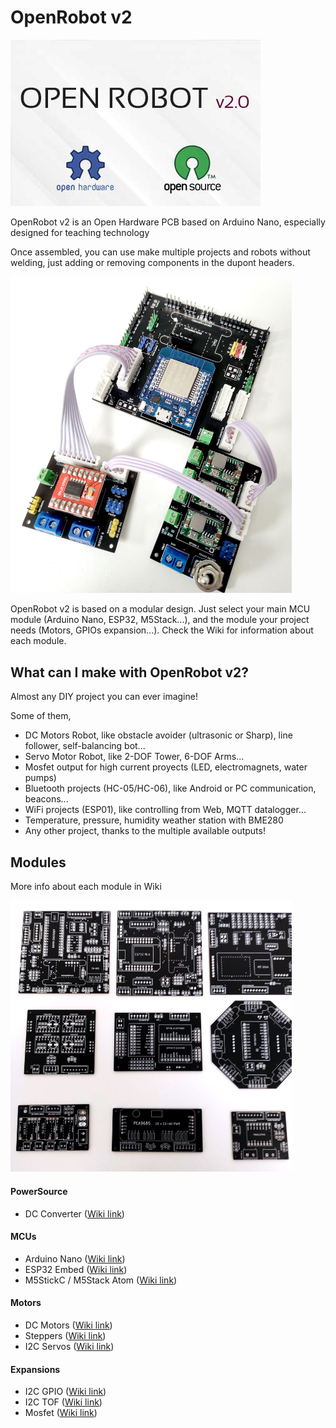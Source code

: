 # OpenRobot v2

<img src="https://github.com/luisllamasbinaburo/OpenRobot_V2/blob/main/Images/openrobot_v2.jpg" alt="header"/>

OpenRobot v2 is an Open Hardware PCB based on Arduino Nano, especially designed for teaching technology

Once assembled, you can use make multiple projects and robots without welding, just adding or removing components in the dupont headers.

<img src="https://github.com/luisllamasbinaburo/OpenRobot_V2/blob/main/Images/OpenRobot_V2_2.jpg" alt="Assembly" width="450"/>

OpenRobot v2 is based on a modular design. Just select your main MCU module (Arduino Nano, ESP32, M5Stack...), and the module your project needs (Motors, GPIOs expansion...). Check the Wiki for information about each module.


## What can I make with OpenRobot v2?
Almost any DIY project you can ever imagine! 

Some of them,
- DC Motors Robot, like obstacle avoider (ultrasonic or Sharp), line follower, self-balancing bot...
- Servo Motor Robot, like 2-DOF Tower, 6-DOF Arms...
- Mosfet output for high current proyects (LED, electromagnets, water pumps)
- Bluetooth projects (HC-05/HC-06), like Android or PC communication, beacons...
- WiFi projects (ESP01), like controlling from Web, MQTT datalogger...
- Temperature, pressure, humidity weather station with BME280
- Any other project, thanks to the multiple available outputs!


## Modules
More info about each module in Wiki

<img src="https://github.com/luisllamasbinaburo/OpenRobot_V2/blob/main/Images/OpenRobot_V2_1.jpg" alt="Assembly" width="450"/>

#### PowerSource
- DC Converter ([Wiki link](https://github.com/luisllamasbinaburo/OpenRobot_V2/wiki/Module_PowerSource))

#### MCUs
- Arduino Nano ([Wiki link](https://github.com/luisllamasbinaburo/OpenRobot_V2/wiki/Module_MCU_ArduinoNano))
- ESP32 Embed ([Wiki link](https://github.com/luisllamasbinaburo/OpenRobot_V2/wiki/Module_MCU_ESP32Embed))
- M5StickC / M5Stack Atom ([Wiki link](https://github.com/luisllamasbinaburo/OpenRobot_V2/wiki/Module_MCU_M5Stack))

#### Motors
- DC Motors ([Wiki link](https://github.com/luisllamasbinaburo/OpenRobot_V2/wiki/Module_Motor_DC))
- Steppers ([Wiki link](https://github.com/luisllamasbinaburo/OpenRobot_V2/wiki/Module_Motor_Stepper))
- I2C Servos ([Wiki link](https://github.com/luisllamasbinaburo/OpenRobot_V2/wiki/Module_I2C_Servo))

#### Expansions
- I2C GPIO ([Wiki link](https://github.com/luisllamasbinaburo/OpenRobot_V2/wiki/Module_I2C_GPIO))
- I2C TOF ([Wiki link](https://github.com/luisllamasbinaburo/OpenRobot_V2/wiki/Module_I2C_TOF))
- Mosfet ([Wiki link](https://github.com/luisllamasbinaburo/OpenRobot_V2/wiki/Module_Expansion_Mosfet))
